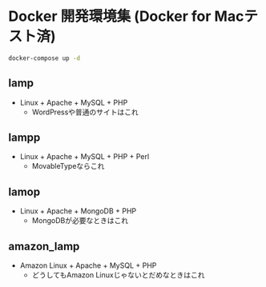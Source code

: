 # Docker 開発環境集 (Docker for Macテスト済)
```bash
docker-compose up -d
```

## lamp
* Linux + Apache + MySQL + PHP
    * WordPressや普通のサイトはこれ

## lampp
* Linux + Apache + MySQL + PHP + Perl
    * MovableTypeならこれ

## lamop
* Linux + Apache + MongoDB + PHP
    * MongoDBが必要なときはこれ

## amazon_lamp
* Amazon Linux + Apache + MySQL + PHP
    * どうしてもAmazon Linuxじゃないとだめなときはこれ